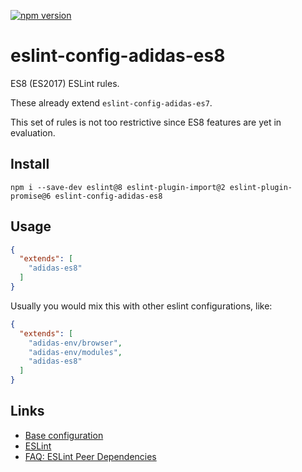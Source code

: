 [![npm version](https://badge.fury.io/js/eslint-config-adidas-es8.svg)](https://npmjs.com/package/eslint-config-adidas-es8)

# eslint-config-adidas-es8

ES8 (ES2017) ESLint rules.

These already extend `eslint-config-adidas-es7`.

This set of rules is not too restrictive since ES8 features are yet in evaluation.

## Install

```
npm i --save-dev eslint@8 eslint-plugin-import@2 eslint-plugin-promise@6 eslint-config-adidas-es8
```

## Usage

```json
{
  "extends": [
    "adidas-es8"
  ]
}
```

Usually you would mix this with other eslint configurations, like:

```json
{
  "extends": [
    "adidas-env/browser",
    "adidas-env/modules",
    "adidas-es8"
  ]
}
```

## Links

- [Base configuration](https://tools.adidas-group.com/bitbucket/projects/BWRNPM/repos/pea-linter-configs/browse/packages/eslint-config-es5)
- [ESLint](https://eslint.org/)
- [FAQ: ESLint Peer Dependencies](../../CHANGELOG.md#ESLint-Peer-Dependencies)

